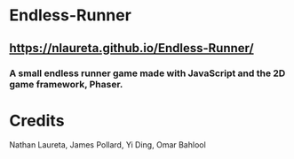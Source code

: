 # Endless-Runner
## https://nlaureta.github.io/Endless-Runner/
### A small endless runner game made with JavaScript and the 2D game framework, Phaser.

# Credits
Nathan Laureta, James Pollard, Yi Ding, Omar Bahlool

